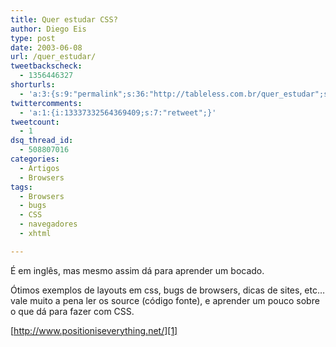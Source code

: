 ```yaml
---
title: Quer estudar CSS?
author: Diego Eis
type: post
date: 2003-06-08
url: /quer_estudar/
tweetbackscheck:
  - 1356446327
shorturls:
  - 'a:3:{s:9:"permalink";s:36:"http://tableless.com.br/quer_estudar";s:7:"tinyurl";s:26:"http://tinyurl.com/3k5pvoy";s:4:"isgd";s:19:"http://is.gd/swqI3B";}'
twittercomments:
  - 'a:1:{i:13337332564369409;s:7:"retweet";}'
tweetcount:
  - 1
dsq_thread_id:
  - 508807016
categories:
  - Artigos
  - Browsers
tags:
  - Browsers
  - bugs
  - CSS
  - navegadores
  - xhtml

---
```

É em inglês, mas mesmo assim dá para aprender um bocado.
  
Ótimos exemplos de layouts em css, bugs de browsers, dicas de sites, etc&#8230; vale muito a pena ler os source (código fonte), e aprender um pouco sobre o que dá para fazer com CSS.
  
[http://www.positioniseverything.net/][1]

 [1]: http://www.positioniseverything.net/ "Position is Every Thing"